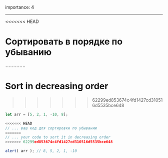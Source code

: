 importance: 4

---

<<<<<<< HEAD
# Сортировать в порядке по убыванию
=======
# Sort in decreasing order
>>>>>>> 62299ed853674c4fd1427cd310516d5535bce648

```js
let arr = [5, 2, 1, -10, 8];

<<<<<<< HEAD
// ... ваш код для сортировки по убыванию
=======
// ... your code to sort it in decreasing order
>>>>>>> 62299ed853674c4fd1427cd310516d5535bce648

alert( arr ); // 8, 5, 2, 1, -10
```

